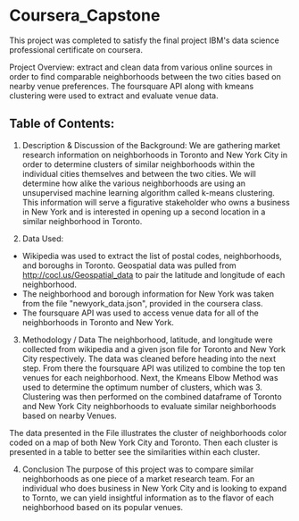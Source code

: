 # Coursera_Capstone
This project was completed to satisfy the final project IBM's data science professional certificate on coursera.

Project Overview: extract and clean data from various online sources in order to find comparable neighborhoods between the two cities based on nearby venue preferences. The foursquare API along with kmeans clustering were used to extract and evaluate venue data.


Table of Contents: 
-----------------
1. Description & Discussion of the Background: We are gathering market research information on neighborhoods in Toronto and New York City in order to determine clusters of similar neighborhoods within the individual cities themselves and between the two cities. We will determine how alike the various neighborhoods are using an unsupervised machine learning algorithm called k-means clustering. This information will serve a figurative stakeholder who owns a business in New York and is interested in opening up a second location in a similar neighborhood in Toronto.

2. Data Used: 
- Wikipedia was used to extract the list of postal codes, neighborhoods, and boroughs in Toronto. Geospatial data was pulled from http://cocl.us/Geospatial_data to pair the latitude and longitude of each neighborhood.
- The neighborhood and borough information for New York was taken from the file "newyork_data.json", provided in the coursera class.
- The foursquare API was used to access venue data for all of the neighborhoods in Toronto and New York.

3. Methodology / Data
The neighborhood, latitude, and longitude were collected from wikipedia and a given json file for Toronto and New York City respectively. The data was cleaned before heading into the next step. From there the foursquare API was utilized to combine the top ten venues for each neighborhood. Next, the Kmeans Elbow Method was used to determine the optimum number of clusters, which was 3. Clustering was then performed on the combined dataframe of Toronto and New York City neighborhoods to evaluate similar neighborhoods based on nearby Venues. 

The data presented in the File illustrates the cluster of neighborhoods color coded on a map of both New York City and Toronto. Then each cluster is presented in a table to better see the similarities within each cluster. 

4. Conclusion
The purpose of this project was to compare similar neighborhoods as one piece of a market research team. For an individual who does business in New York City and is looking to expand to Tornto, we can yield insightful information as to the flavor of each neighborhood based on its popular venues. 
